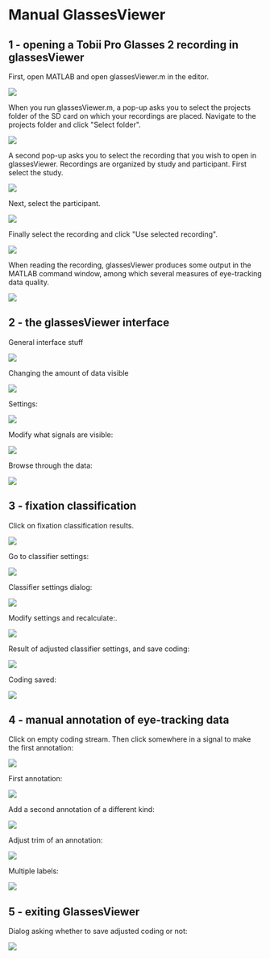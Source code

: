 # Manual GlassesViewer

## 1 - opening a Tobii Pro Glasses 2 recording in glassesViewer

First, open MATLAB and open glassesViewer.m in the editor.

![](screenshots/001.png)

When you run glassesViewer.m, a pop-up asks you to select the projects folder of the SD card on which your recordings are placed. Navigate to the projects folder and click "Select folder".

![](screenshots/002.png)

A second pop-up asks you to select the recording that you wish to open in glassesViewer. Recordings are organized by study and participant. First select the study.

![](screenshots/003.png)

Next, select the participant.

![](screenshots/004.png)

Finally select the recording and click "Use selected recording".

![](screenshots/005.png)

When reading the recording, glassesViewer produces some output in the MATLAB command window, among which several measures of eye-tracking data quality.

![](screenshots/006.png)

## 2 - the glassesViewer interface

General interface stuff

![](screenshots/007.png)

Changing the amount of data visible

![](screenshots/008.png)

Settings:

![](screenshots/009.png)

Modify what signals are visible:

![](screenshots/010.png)

Browse through the data:

![](screenshots/011.png)

## 3 - fixation classification


Click on fixation classification results.

![](screenshots/012.png)

Go to classifier settings:

![](screenshots/013.png)

Classifier settings dialog:

![](screenshots/014.png)

Modify settings and recalculate:.

![](screenshots/015.png)

Result of adjusted classifier settings, and save coding:

![](screenshots/016.png)

Coding saved:

![](screenshots/017.png)

## 4 - manual annotation of eye-tracking data

Click on empty coding stream. Then click somewhere in a signal to make the first annotation:

![](screenshots/018.png)

First annotation:

![](screenshots/019.png)

Add a second annotation of a different kind:

![](screenshots/020.png)

Adjust trim of an annotation:

![](screenshots/021.png)

Multiple labels:

![](screenshots/022.png)

## 5 - exiting GlassesViewer

Dialog asking whether to save adjusted coding or not:

![](screenshots/023.png)